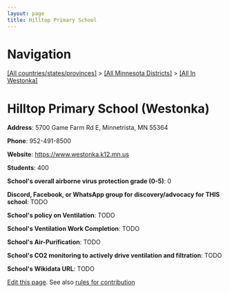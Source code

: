 ```yaml
---
layout: page
title: Hilltop Primary School
---
```

# Navigation

[[All countries/states/provinces]](../../..) > [[All Minnesota Districts]](../..) > [[All In Westonka]](..)

# Hilltop Primary School (Westonka)

**Address**: 5700 Game Farm Rd E, Minnetrista, MN 55364

**Phone**: 952-491-8500

**Website**: <https://www.westonka.k12.mn.us>

**Students**: 400

**School's overall airborne virus protection grade (0-5)**: 0

**Discord, Facebook, or WhatsApp group for discovery/advocacy for THIS school**: TODO

**School's policy on Ventilation**: TODO

**School's Ventilation Work Completion**: TODO

**School's Air-Purification**: TODO

**School's CO2 monitoring to actively drive ventilation and filtration**: TODO

**School's Wikidata URL**: TODO


[Edit this page](https://github.com/ventilate-schools/MN/edit/main/./Westonka/Hilltop_Primary_School.md). See also [rules for contribution](../../../contribution-rules/)